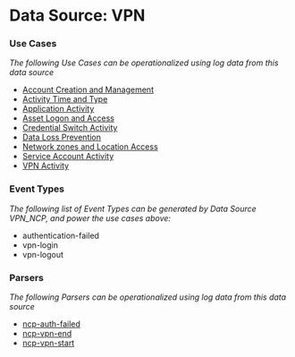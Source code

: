 Data Source: VPN
================

### Use Cases

_The following Use Cases can be operationalized using log data from this data source_

* [Account Creation and Management](usecase_account_creation_and_management.md)
* [Activity Time  and Type](usecase_activity_time__and_type.md)
* [Application Activity](usecase_application_activity.md)
* [Asset Logon and Access](usecase_asset_logon_and_access.md)
* [Credential Switch Activity](usecase_credential_switch_activity.md)
* [Data Loss Prevention](usecase_data_loss_prevention.md)
* [Network zones and Location Access](usecase_network_zones_and_location_access.md)
* [Service Account Activity](usecase_service_account_activity.md)
* [VPN Activity](usecase_vpn_activity.md)


### Event Types

_The following list of Event Types can be generated by Data Source VPN_NCP, and power the use cases above:_

- authentication-failed
- vpn-login
- vpn-logout


### Parsers

_The following Parsers can be operationalized using log data from this data source_

* [ncp-auth-failed](parserContent_ncp-auth-failed.md)
* [ncp-vpn-end](parserContent_ncp-vpn-end.md)
* [ncp-vpn-start](parserContent_ncp-vpn-start.md)
